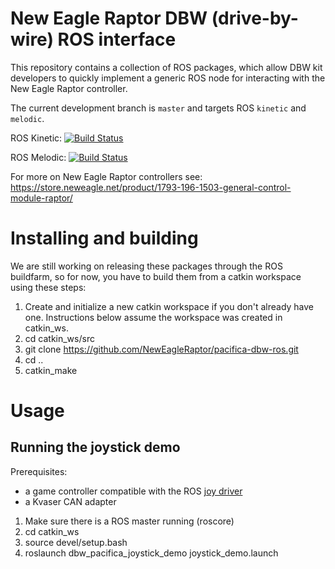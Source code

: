 # New Eagle Raptor DBW (drive-by-wire) ROS interface

This repository contains a collection of ROS packages, which allow DBW kit developers to quickly implement a generic ROS node for interacting with the New Eagle Raptor controller.

The current development branch is `master` and targets ROS `kinetic` and `melodic`.

ROS Kinetic: [![Build Status](http://build.ros.org/buildStatus/icon?job=Kdoc__pacifica_dbw_ros__ubuntu_xenial_amd64)](http://build.ros.org/job/Kdoc__pacifica_dbw_ros__ubuntu_xenial_amd64/)

ROS Melodic: [![Build Status](http://build.ros.org/buildStatus/icon?job=Kdoc__pacifica_dbw_ros__ubuntu_xenial_amd64)](http://build.ros.org/job/Kdoc__pacifica_dbw_ros__ubuntu_xenial_amd64/)

For more on New Eagle Raptor controllers see: https://store.neweagle.net/product/1793-196-1503-general-control-module-raptor/ 

# Installing and building

We are still working on releasing these packages through the ROS buildfarm, so for now, you have to build them from a catkin workspace using these steps:

1. Create and initialize a new catkin workspace if you don't already have one. Instructions below assume the workspace was created in catkin_ws.
2. cd catkin_ws/src
3. git clone https://github.com/NewEagleRaptor/pacifica-dbw-ros.git
4. cd ..
5. catkin_make

# Usage

## Running the joystick demo

Prerequisites:
* a game controller compatible with the ROS [joy driver](http://wiki.ros.org/joy)
* a Kvaser CAN adapter

1. Make sure there is a ROS master running (roscore)
2. cd catkin_ws
3. source devel/setup.bash
4. roslaunch dbw_pacifica_joystick_demo joystick_demo.launch
